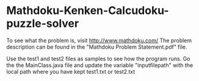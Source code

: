 # Mathdoku-Kenken-Calcudoku-puzzle-solver

To see what the problem is, visit http://www.mathdoku.com/
The problem description can be found in the "Mathdoku Problem Statement.pdf" file.

Use the test1 and test2 files as samples to see how the program runs.
Go the the MainClass.java file and update the variable "inputfilepath" with the local path where you have kept test1.txt or test2.txt
